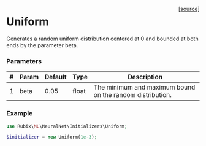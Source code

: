 <span style="float:right;"><a href="https://github.com/RubixML/RubixML/blob/master/src/NeuralNet/Initializers/Uniform.php">[source]</a></span>

# Uniform
Generates a random uniform distribution centered at 0 and bounded at both ends by the parameter beta.

### Parameters
| # | Param | Default | Type | Description |
|---|---|---|---|---|
| 1 | beta | 0.05 | float | The minimum and maximum bound on the random distribution. |

### Example
```php
use Rubix\ML\NeuralNet\Initializers\Uniform;

$initializer = new Uniform(1e-3);
```